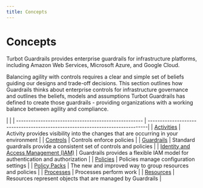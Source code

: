 ```yaml
---
title: Concepts
---
```


# Concepts

Turbot Guardrails provides enterprise guardrails for infrastructure platforms, including Amazon Web Services, Microsoft Azure, and Google Cloud.

Balancing agility with controls requires a clear and simple set of beliefs guiding our designs and trade-off decisions. This section outlines how Guardrails thinks about enterprise controls for infrastructure governance and outlines the beliefs, models and assumptions Turbot Guardrails has defined to create those guardrails - providing organizations with a working balance between agility and compliance.

|                                                      |
| ---------------------------------------------------- | ------------------------------------------------------------------------------|
| [Activities](concepts/activities)                    | Activity provides visibility into the changes that are occurring in your environment                                            |
| [Controls](concepts/controls)                        | Controls enforce policies                                                     |
| [Guardrails](concepts/guardrails)                    | Standard guardrails provide a consistent set of controls and policies         |
| [Identity and Access Management (IAM)](concepts/iam) | Guardrails provides a flexible IAM model for authentication and authorization |
| [Policies](concepts/policies)                        | Policies manage configuration settings                                        |
| [Policy Packs](concepts/policy-packs)                | The new and improved way to group resources and policies                      |
| [Processes](concepts/processes)                      | Processes perform work                                                        |
| [Resources](concepts/resources)                      | Resources represent objects that are managed by Guardrails                    |
